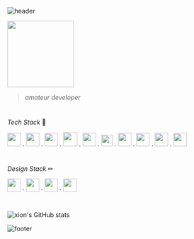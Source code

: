 ![header](https://capsule-render.vercel.app/api?type=waving&height=100&text=xion&fontAlign=95&fontAlignY=25&color=9d10f9&animation=twinkling&fontSize=20&fontColor=ffffff)

<img src="https://github.com/xion2664/icons/blob/main/palmtree_vaporwave.gif" width="150px" />

> *amateur developer*

# 

*Tech Stack* 🔧

<img src="https://github.com/xion2664/icons/blob/main/c.svg" width="30px" />  .  <img src="https://github.com/xion2664/icons/blob/main/c%2B%2B.svg" width="30px" />  .  <img src="https://github.com/xion2664/icons/blob/main/java.svg" width="30px" />  .  <img src="https://github.com/xion2664/icons/blob/main/python.svg" width="32px" />  .  <img src="https://github.com/xion2664/icons/blob/main/html5.svg" width="30px" />  .  <img src="https://github.com/xion2664/icons/blob/main/css3.svg" width="26px" />  .  <img src="https://github.com/xion2664/icons/blob/main/javascript.svg" width="30px" />  .  <img src="https://github.com/xion2664/icons/blob/main/unity.svg" width="30px" />  .  <img src="https://github.com/xion2664/icons/blob/main/mysql.svg" width="30px" />  .  <img src="https://github.com/xion2664/icons/blob/main/react.png" width="30px" />

#

*Design Stack* ✏

<img src="https://github.com/xion2664/icons/blob/main/adobe%20photoshop.svg" width="30px" />  ·  <img src="https://github.com/xion2664/icons/blob/main/adobe%20xd.svg" width="30px" />  ·  <img src="https://github.com/xion2664/icons/blob/main/adobe%20premiere.svg" width="30px" />  ·  <img src="https://github.com/xion2664/icons/blob/main/adobe%20illustrator.svg" width="30px" />

#

![xion's GitHub stats](https://github-readme-stats.vercel.app/api?username=xion2664&theme=midnight-purple&show_icons=true)

![footer](https://capsule-render.vercel.app/api?type=waving&height=100&fontAlign=70&fontAlignY=30&color=ff11ad&section=footer)
